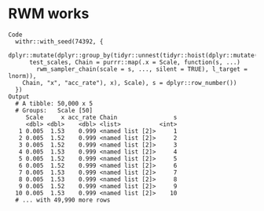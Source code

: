 # RWM works

    Code
      withr::with_seed(74392, {
        dplyr::mutate(dplyr::group_by(tidyr::unnest(tidyr::hoist(dplyr::mutate(
          test_scales, Chain = purrr::map(.x = Scale, function(s, ...)
            rwm_sampler_chain(scale = s, ..., silent = TRUE), l_target = lnorm)),
        Chain, "x", "acc_rate"), x), Scale), s = dplyr::row_number())
      })
    Output
      # A tibble: 50,000 x 5
      # Groups:   Scale [50]
         Scale     x acc_rate Chain                s
         <dbl> <dbl>    <dbl> <list>           <int>
       1 0.005  1.53    0.999 <named list [2]>     1
       2 0.005  1.52    0.999 <named list [2]>     2
       3 0.005  1.52    0.999 <named list [2]>     3
       4 0.005  1.53    0.999 <named list [2]>     4
       5 0.005  1.52    0.999 <named list [2]>     5
       6 0.005  1.52    0.999 <named list [2]>     6
       7 0.005  1.53    0.999 <named list [2]>     7
       8 0.005  1.53    0.999 <named list [2]>     8
       9 0.005  1.52    0.999 <named list [2]>     9
      10 0.005  1.53    0.999 <named list [2]>    10
      # ... with 49,990 more rows

